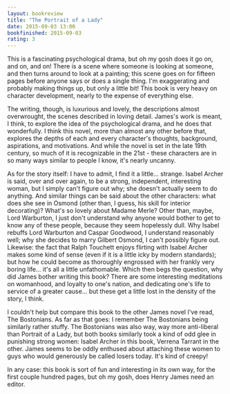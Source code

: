 ```yaml
---
layout: bookreview
title: "The Portrait of a Lady"
date: 2015-09-03 13:00
bookfinished: 2015-09-03
rating: 3
---
```


This is a fascinating psychological drama, but oh my gosh does it go on, and on, and on!  There is a scene where someone is looking at someone, and then turns around to look at a painting; this scene goes on for fifteen pages before anyone says or does a single thing.  I'm exaggerating and probably making things up, but only a little bit!  This book is very heavy on character development, nearly to the expense of everything else.



The writing, though, is luxurious and lovely, the descriptions almost overwrought, the scenes described in loving detail.  James's work is meant, I think, to explore the idea of the psychological drama, and he does that wonderfully. I think this novel, more than almost any other before that, explores the depths of each and every character's thoughts, background, aspirations, and motivations.  And while the novel is set in the late 19th century, so much of it is recognizable in the 21st - these characters are in so many ways similar to people I know, it's nearly uncanny.



As for the story itself: I have to admit, I find it a little... strange.  Isabel Archer is said, over and over again, to be a strong, independent, interesting woman, but I simply can't figure out why; she doesn't actually seem to do anything.  And similar things can be said about the other characters: what does she see in Osmond (other than, I guess, his skill for interior decorating)?  What's so lovely about Madame Merle?  Other than, maybe, Lord Warburton, I just don't understand why anyone would bother to get to know any of these people, because they seem hopelessly dull.  Why Isabel rebuffs Lord Warburton and Caspar Goodwood, I understand reasonably well; why she decides to marry Gilbert Osmond, I can't possibly figure out.  Likewise: the fact that Ralph Touchett enjoys flirting with Isabel Archer makes some kind of sense (even if it is a little icky by modern standards); but how he could become as thoroughly engrossed with her frankly very boring life... it's all a little unfathomable.  Which then begs the question, why did James bother writing this book?  There are some interesting meditations on womanhood, and loyalty to one's nation, and dedicating one's life to service of a greater cause... but these get a little lost in the density of the story, I think.



I couldn't help but compare this book to the other James novel I've read, The Bostonians.  As far as that goes: I remember The Bostonians being similarly rather stuffy.  The Bostonians was also way, way more anti-liberal than Portrait of a Lady, but both books similarly took a kind of odd glee in punishing strong women: Isabel Archer in this book, Verrena Tarrant in the other.  James seems to be oddly enthused about attaching these women to guys who would generously be called losers today.  It's kind of creepy!



In any case: this book is sort of fun and interesting in its own way, for the first couple hundred pages, but oh my gosh, does Henry James need an editor.